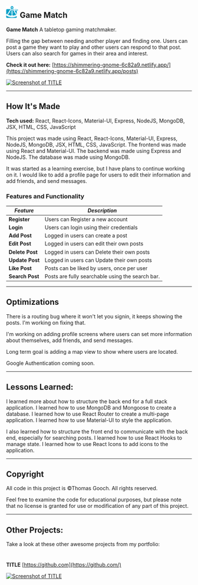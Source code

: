 ## ![Logo](./public/ta_favicon.png) Game Match

**Game Match** A tabletop gaming matchmaker.

Filling the gap between needing another player and finding one. Users can post a game they want to play and other users can respond to that post. Users can also search for games in their area and interest.

**Check it out here:** [https://shimmering-gnome-6c82a9.netlify.app/](https://shimmering-gnome-6c82a9.netlify.app/posts)

[![Screenshot of TITLE](./gmss1.png)](https://shimmering-gnome-6c82a9.netlify.app/)

---

## How It's Made

**Tech used:** React, React-Icons, Material-UI, Express, NodeJS, MongoDB, JSX, HTML, CSS, JavaScript

This project was made using React, React-Icons, Material-UI, Express, NodeJS, MongoDB, JSX, HTML, CSS, JavaScript. The frontend was made using React and Material-UI. The backend was made using Express and NodeJS. The database was made using MongoDB.

It was started as a learning exercise, but I have plans to continue working on it. I would like to add a profile page for users to edit their information and add friends, and send messages.

### Features and Functionality

| _Feature_       | _Description_                                    |
| --------------- | ------------------------------------------------ |
| **Register**    | Users can Register a new account                 |
| **Login**       | Users can login using their credentials          |
| **Add Post**    | Logged in users can create a post                |
| **Edit Post**   | Logged in users can edit their own posts         |
| **Delete Post** | Logged in users can Delete their own posts       |
| **Update Post** | Logged in users can Update their own posts       |
| **Like Post**   | Posts can be liked by users, once per user       |
| **Search Post** | Posts are fully searchable using the search bar. |

---

## Optimizations

There is a routing bug where it won't let you signin, it keeps showing the posts. I'm working on fixing that.

I'm working on adding profile screens where users can set more information about themselves, add friends, and send messages.

Long term goal is adding a map view to show where users are located.

Google Authentication coming soon.

---

## Lessons Learned:

I learned more about how to structure the back end for a full stack application. I learned how to use MongoDB and Mongoose to create a database. I learned how to use React Router to create a multi-page application. I learned how to use Material-UI to style the application.

I also learned how to structure the front end to communicate with the back end, especially for searching posts. I learned how to use React Hooks to manage state. I learned how to use React Icons to add icons to the application.

---

## Copyright

All code in this project is ©Thomas Gooch. All rights reserved.

Feel free to examine the code for educational purposes, but please note that no license is granted for use or modification of any part of this project.

---

## Other Projects:

Take a look at these other awesome projects from my portfolio:

#

**TITLE** [https://github.com](https://github.com/)

[![Screenshot of TITLE]()](https://example.com)

#
